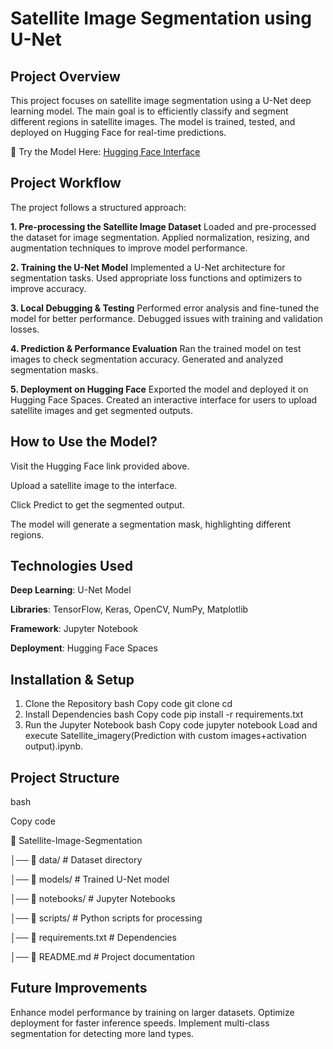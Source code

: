 # Satellite Image Segmentation using U-Net

## Project Overview
This project focuses on satellite image segmentation using a U-Net deep learning model. The main goal is to efficiently classify and segment different regions in satellite images. The model is trained, tested, and deployed on Hugging Face for real-time predictions.

🔗 Try the Model Here: [Hugging Face Interface](https://huggingface.co/spaces/Salll/satellite_image_segmentation_prediction)

## Project Workflow
The project follows a structured approach:

**1. Pre-processing the Satellite Image Dataset**
Loaded and pre-processed the dataset for image segmentation.
Applied normalization, resizing, and augmentation techniques to improve model performance.

**2. Training the U-Net Model**
Implemented a U-Net architecture for segmentation tasks.
Used appropriate loss functions and optimizers to improve accuracy.

**3. Local Debugging & Testing**
Performed error analysis and fine-tuned the model for better performance.
Debugged issues with training and validation losses.

**4. Prediction & Performance Evaluation**
Ran the trained model on test images to check segmentation accuracy.
Generated and analyzed segmentation masks.

**5. Deployment on Hugging Face**
Exported the model and deployed it on Hugging Face Spaces.
Created an interactive interface for users to upload satellite images and get segmented outputs.

## How to Use the Model?
Visit the Hugging Face link provided above.

Upload a satellite image to the interface.

Click Predict to get the segmented output.

The model will generate a segmentation mask, highlighting different regions.

## Technologies Used
**Deep Learning**: U-Net Model

**Libraries**: TensorFlow, Keras, OpenCV, NumPy, Matplotlib

**Framework**: Jupyter Notebook

**Deployment**: Hugging Face Spaces

## Installation & Setup
1. Clone the Repository
bash
Copy code
git clone <repo-link>
cd <repo-folder>
2. Install Dependencies
bash
Copy code
pip install -r requirements.txt
3. Run the Jupyter Notebook
bash
Copy code
jupyter notebook
Load and execute Satellite_imagery(Prediction with custom images+activation output).ipynb.
## Project Structure
bash

Copy code

📂 Satellite-Image-Segmentation

│── 📂 data/                 # Dataset directory

│── 📂 models/               # Trained U-Net model

│── 📂 notebooks/            # Jupyter Notebooks

│── 📂 scripts/              # Python scripts for processing

│── 📜 requirements.txt      # Dependencies

│── 📜 README.md             # Project documentation

## Future Improvements
Enhance model performance by training on larger datasets.
Optimize deployment for faster inference speeds.
Implement multi-class segmentation for detecting more land types.
